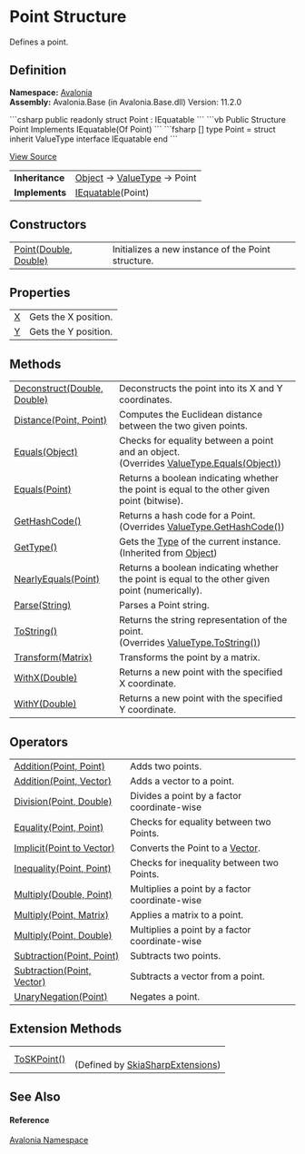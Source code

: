 # Point Structure


Defines a point.



## Definition
**Namespace:** <a href="N_Avalonia">Avalonia</a>  
**Assembly:** Avalonia.Base (in Avalonia.Base.dll) Version: 11.2.0

<Tabs groupId="api-code-preview">
<TabItem value="csharp" label="C#">
```csharp
public readonly struct Point : IEquatable<Point>
```
</TabItem>
<TabItem value="vb" label="VB">
```vb
Public Structure Point
	Implements IEquatable(Of Point)
```
</TabItem>
<TabItem value="fsharp" label="F#">
```fsharp
[<SealedAttribute>]
type Point = 
    struct
        inherit ValueType
        interface IEquatable<Point>
    end
```
</TabItem>
</Tabs>



<a href="https://github.com/AvaloniaUI/Avalonia/tree/master/src/Avalonia.Base/Point.cs" title="View the source code">View Source</a>

<table>
<tr><td><strong>Inheritance</strong></td><td><a href="https://learn.microsoft.com/dotnet/api/system.object" target="_blank" rel="noopener noreferrer">Object</a>  →  <a href="https://learn.microsoft.com/dotnet/api/system.valuetype" target="_blank" rel="noopener noreferrer">ValueType</a>  →  Point</td></tr>
<tr><td><strong>Implements</strong></td><td><a href="https://learn.microsoft.com/dotnet/api/system.iequatable-1" target="_blank" rel="noopener noreferrer">IEquatable</a>(Point)</td></tr>
</table>



## Constructors
<table>
<tr>
<td><a href="M_Avalonia_Point__ctor">Point(Double, Double)</a></td>
<td>Initializes a new instance of the Point structure.</td>
</tr>
</table>

## Properties
<table>
<tr>
<td><a href="P_Avalonia_Point_X">X</a></td>
<td>Gets the X position.</td>
</tr>
<tr>
<td><a href="P_Avalonia_Point_Y">Y</a></td>
<td>Gets the Y position.</td>
</tr>
</table>

## Methods
<table>
<tr>
<td><a href="M_Avalonia_Point_Deconstruct">Deconstruct(Double, Double)</a></td>
<td>Deconstructs the point into its X and Y coordinates.</td>
</tr>
<tr>
<td><a href="M_Avalonia_Point_Distance">Distance(Point, Point)</a></td>
<td>Computes the Euclidean distance between the two given points.</td>
</tr>
<tr>
<td><a href="M_Avalonia_Point_Equals_1">Equals(Object)</a></td>
<td>Checks for equality between a point and an object.<br />(Overrides <a href="https://learn.microsoft.com/dotnet/api/system.valuetype.equals" target="_blank" rel="noopener noreferrer">ValueType.Equals(Object)</a>)</td>
</tr>
<tr>
<td><a href="M_Avalonia_Point_Equals">Equals(Point)</a></td>
<td>Returns a boolean indicating whether the point is equal to the other given point (bitwise).</td>
</tr>
<tr>
<td><a href="M_Avalonia_Point_GetHashCode">GetHashCode()</a></td>
<td>Returns a hash code for a Point.<br />(Overrides <a href="https://learn.microsoft.com/dotnet/api/system.valuetype.gethashcode" target="_blank" rel="noopener noreferrer">ValueType.GetHashCode()</a>)</td>
</tr>
<tr>
<td><a href="https://learn.microsoft.com/dotnet/api/system.object.gettype" target="_blank" rel="noopener noreferrer">GetType()</a></td>
<td>Gets the <a href="https://learn.microsoft.com/dotnet/api/system.type" target="_blank" rel="noopener noreferrer">Type</a> of the current instance.<br />(Inherited from <a href="https://learn.microsoft.com/dotnet/api/system.object" target="_blank" rel="noopener noreferrer">Object</a>)</td>
</tr>
<tr>
<td><a href="M_Avalonia_Point_NearlyEquals">NearlyEquals(Point)</a></td>
<td>Returns a boolean indicating whether the point is equal to the other given point (numerically).</td>
</tr>
<tr>
<td><a href="M_Avalonia_Point_Parse">Parse(String)</a></td>
<td>Parses a Point string.</td>
</tr>
<tr>
<td><a href="M_Avalonia_Point_ToString">ToString()</a></td>
<td>Returns the string representation of the point.<br />(Overrides <a href="https://learn.microsoft.com/dotnet/api/system.valuetype.tostring" target="_blank" rel="noopener noreferrer">ValueType.ToString()</a>)</td>
</tr>
<tr>
<td><a href="M_Avalonia_Point_Transform">Transform(Matrix)</a></td>
<td>Transforms the point by a matrix.</td>
</tr>
<tr>
<td><a href="M_Avalonia_Point_WithX">WithX(Double)</a></td>
<td>Returns a new point with the specified X coordinate.</td>
</tr>
<tr>
<td><a href="M_Avalonia_Point_WithY">WithY(Double)</a></td>
<td>Returns a new point with the specified Y coordinate.</td>
</tr>
</table>

## Operators
<table>
<tr>
<td><a href="M_Avalonia_Point_op_Addition">Addition(Point, Point)</a></td>
<td>Adds two points.</td>
</tr>
<tr>
<td><a href="M_Avalonia_Point_op_Addition_1">Addition(Point, Vector)</a></td>
<td>Adds a vector to a point.</td>
</tr>
<tr>
<td><a href="M_Avalonia_Point_op_Division">Division(Point, Double)</a></td>
<td>Divides a point by a factor coordinate-wise</td>
</tr>
<tr>
<td><a href="M_Avalonia_Point_op_Equality">Equality(Point, Point)</a></td>
<td>Checks for equality between two Points.</td>
</tr>
<tr>
<td><a href="M_Avalonia_Point_op_Implicit">Implicit(Point to Vector)</a></td>
<td>Converts the Point to a <a href="T_Avalonia_Vector">Vector</a>.</td>
</tr>
<tr>
<td><a href="M_Avalonia_Point_op_Inequality">Inequality(Point, Point)</a></td>
<td>Checks for inequality between two Points.</td>
</tr>
<tr>
<td><a href="M_Avalonia_Point_op_Multiply_2">Multiply(Double, Point)</a></td>
<td>Multiplies a point by a factor coordinate-wise</td>
</tr>
<tr>
<td><a href="M_Avalonia_Point_op_Multiply">Multiply(Point, Matrix)</a></td>
<td>Applies a matrix to a point.</td>
</tr>
<tr>
<td><a href="M_Avalonia_Point_op_Multiply_1">Multiply(Point, Double)</a></td>
<td>Multiplies a point by a factor coordinate-wise</td>
</tr>
<tr>
<td><a href="M_Avalonia_Point_op_Subtraction">Subtraction(Point, Point)</a></td>
<td>Subtracts two points.</td>
</tr>
<tr>
<td><a href="M_Avalonia_Point_op_Subtraction_1">Subtraction(Point, Vector)</a></td>
<td>Subtracts a vector from a point.</td>
</tr>
<tr>
<td><a href="M_Avalonia_Point_op_UnaryNegation">UnaryNegation(Point)</a></td>
<td>Negates a point.</td>
</tr>
</table>

## Extension Methods
<table>
<tr>
<td><a href="M_Avalonia_Skia_SkiaSharpExtensions_ToSKPoint">ToSKPoint()</a></td>
<td><br />(Defined by <a href="T_Avalonia_Skia_SkiaSharpExtensions">SkiaSharpExtensions</a>)</td>
</tr>
</table>

## See Also


#### Reference
<a href="N_Avalonia">Avalonia Namespace</a>  
